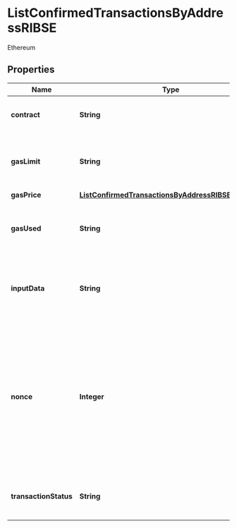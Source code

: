 

# ListConfirmedTransactionsByAddressRIBSE

Ethereum

## Properties

Name | Type | Description | Notes
------------ | ------------- | ------------- | -------------
**contract** | **String** | Represents the specific transaction contract. | 
**gasLimit** | **String** | Represents the amount of gas used by this specific transaction alone. | 
**gasPrice** | [**ListConfirmedTransactionsByAddressRIBSEGasPrice**](ListConfirmedTransactionsByAddressRIBSEGasPrice.md) |  | 
**gasUsed** | **String** | Represents the exact unit of gas that was used for the transaction. | 
**inputData** | **String** | Represents additional information that is required for the transaction. | 
**nonce** | **Integer** | Represents the sequential running number for an address, starting from 0 for the first transaction. E.g., if the nonce of a transaction is 10, it would be the 11th transaction sent from the sender&#39;s address. | 
**transactionStatus** | **String** | String representation of the transaction status | 



